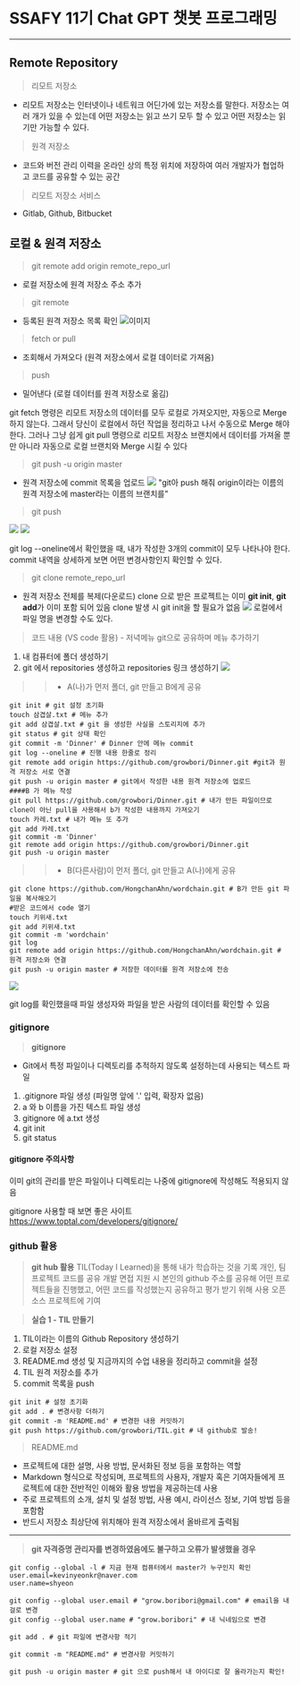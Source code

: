 # SSAFY 11기 Chat GPT 챗봇 프로그래밍
---
## Remote Repository
> 리모트 저장소
-  리모트 저장소는 인터넷이나 네트워크 어딘가에 있는 저장소를 말한다. 저장소는 여러 개가 있을 수 있는데 어떤 저장소는 읽고 쓰기 모두 할 수 있고 어떤 저장소는 읽기만 가능할 수 있다.
>원격 저장소
- 코드와 버전 관리 이력을 온라인 상의 특정 위치에 저장하여 여러 개발자가 협업하고 코드를 공유할 수 있는 공간
>리모트 저장소 서비스
- Gitlab, Github, Bitbucket

## 로컬 & 원격 저장소

> git remote add origin remote_repo_url
- 로컬 저장소에 원격 저장소 주소 추가
> git remote
- 등록된 원격 저장소 목록 확인
![이미지](https://velog.velcdn.com/images/lurelight/post/bff9e74f-f080-4086-80c3-731cf770c3eb/image.png)
> fetch or pull 
- 조회해서 가져오다 (원격 저장소에서 로컬 데이터로 가져옴)
> push
- 밀어낸다 (로컬 데이터를 원격 저장소로 옮김)

git fetch 명령은 리모트 저장소의 데이터를 모두 로컬로 가져오지만, 자동으로 Merge 하지 않는다. 그래서 당신이 로컬에서 하던 작업을 정리하고 나서 수동으로 Merge 해야 한다. 그러나 그냥 쉽게 git pull 명령으로 리모트 저장소 브랜치에서 데이터를 가져올 뿐만 아니라 자동으로 로컬 브랜치와 Merge 시킬 수 있다

> git push -u origin master
- 원격 저장소에 commit 목록을 업로드
![](https://velog.velcdn.com/images/lurelight/post/2ae753f8-93b7-4dbe-9733-547ec45ac00c/image.png)
"git아 push 해줘 origin이라는 이름의 원격 저장소에 master라는 이름의 브랜치를"

> git push

![](https://velog.velcdn.com/images/lurelight/post/4ee7e889-2426-405e-8b52-46130c1c313a/image.png)
![](https://velog.velcdn.com/images/lurelight/post/6f857949-60f4-400a-94b2-3889d7414518/image.png)

git log --oneline에서 확인했을 때, 내가 작성한 3개의 commit이 모두 나타나야 한다.
commit 내역을 상세하게 보면 어떤 변경사항인지 확인할 수 있다.

> git clone remote_repo_url
- 원격 저장소 전체를 복제(다운로드)
clone 으로 받은 프로젝트는 이미 **git init**, **git add**가 이미 포함 되어 있음
clone 발생 시 git init을 할 필요가 없음
![](https://velog.velcdn.com/images/lurelight/post/f3f3724b-85f1-4ddf-897d-40753d5e2c8a/image.png)
로컬에서 파일 명을 변경할 수도 있다.

>코드 내용 (VS code 활용) - 저녁메뉴 git으로 공유하며 메뉴 추가하기
1. 내 컴퓨터에 폴더 생성하기
2. git 에서 repositories 생성하고 repositories 링크 생성하기
![](https://velog.velcdn.com/images/lurelight/post/0c2232b8-42fb-4a01-8183-dab358f91853/image.png)
>>- A(나)가 먼저 폴더, git 만들고 B에게 공유
```
git init # git 설정 초기화
touch 삼겹살.txt # 메뉴 추가
git add 삼겹살.txt # git 을 생성한 사실을 스토리지에 추가
git status # git 상태 확인
git commit -m 'Dinner' # Dinner 안에 메뉴 commit
git log --oneline # 진행 내용 한줄로 정리
git remote add origin https://github.com/growbori/Dinner.git #git과 원격 저장소 서로 연결
git push -u origin master # git에서 작성한 내용 원격 저장소에 업로드
####B 가 메뉴 작성
git pull https://github.com/growbori/Dinner.git # 내가 만든 파일이므로 clone이 아닌 pull을 사용해서 b가 작성한 내용까지 가져오기
touch 카레.txt # 내가 메뉴 또 추가
git add 카레.txt
git commit -m 'Dinner'
git remote add origin https://github.com/growbori/Dinner.git
git push -u origin master
```
>>- B(다른사람)이 먼저 폴더, git 만들고 A(나)에게 공유
```
git clone https://github.com/HongchanAhn/wordchain.git # B가 만든 git 파일을 복사해오기
#받은 코드에서 code 열기
touch 키위새.txt
git add 키위새.txt
git commit -m 'wordchain'
git log
git remote add origin https://github.com/HongchanAhn/wordchain.git # 원격 저장소와 연결
git push -u origin master # 저장한 데이터를 원격 저장소에 전송 
```
![](https://velog.velcdn.com/images/lurelight/post/b1d93652-bd53-47a1-a97d-66a9b2a8bba0/image.png)

git log를 확인했을때 파일 생성자와 파일을 받은 사람의 데이터를 확인할 수 있음
### gitignore
> **gitignore**
- Git에서 특정 파일이나 디렉토리를 추적하지 않도록 설정하는데 사용되는 텍스트 파일
1. .gitignore 파일 생성 (파일명 앞에 '.' 입력, 확장자 없음)
2. a 와 b 이름을 가진 텍스트 파일 생성
3. gitignore 에 a.txt 생성
4. git init
5. git status
>
#### **gitignore 주의사항**
이미 git의 관리를 받은 파일이나 디렉토리는 나중에 gitignore에 작성해도 적용되지 않음
>
gitignore 사용할 때 보면 좋은 사이트
https://www.toptal.com/developers/gitignore/

### github 활용
> **git hub 활용**
TIL(Today I Learned)을 통해 내가 학습하는 것을 기록
개인, 팀 프로젝트 코드를 공유
개발 면접 지원 시 본인의 github 주소를 공유해 어떤 프로젝트들을 진행했고, 어떤 코드를 작성했는지 공유하고 평가 받기 위해 사용
오픈 소스 프로젝트에 기여

> **실습 1 - TIL 만들기**
1. TIL이라는 이름의 Github Repository 생성하기
2. 로컬 저장소 설정
3. README.md 생성 및 지금까지의 수업 내용을 정리하고 commit을 설정
4. TIL 원격 저장소를 추가
5. commit 목록을 push

```
git init # 설정 초기화
git add . # 변경사항 더하기
git commit -m 'README.md' # 변경한 내용 커밋하기
git push https://github.com/growbori/TIL.git # 내 github로 발송!
```
> README.md
- 프로젝트에 대한 설명, 사용 방법, 문서화된 정보 등을 포함하는 역할
- Markdown 형식으로 작성되며, 프로젝트의 사용자, 개발자 혹은 기여자들에게 프로젝트에 대한 전반적인 이해와 활용 방법을 제공하는데 사용
- 주로 프로젝트의 소개, 설치 및 설정 방법, 사용 예시, 라이선스 정보, 기여 방법 등을 포함함
- 반드시 저장소 최상단에 위치해야 원격 저장소에서 올바르게 출력됨

---

> **git 자격증명 관리자를 변경하였음에도 불구하고 오류가 발생했을 경우**

```
git config --global -l # 지금 현재 컴퓨터에서 master가 누구인지 확인
user.email=kevinyeonkr@naver.com
user.name=shyeon

git config --global user.email # "grow.boribori@gmail.com" # email을 내걸로 변경
git config --global user.name # "grow.boribori" # 내 닉네임으로 변경

git add . # git 파일에 변경사항 적기

git commit -m "README.md" # 변경사항 커밋하기

git push -u origin master # git 으로 push해서 내 아이디로 잘 올라가는지 확인!
```
















